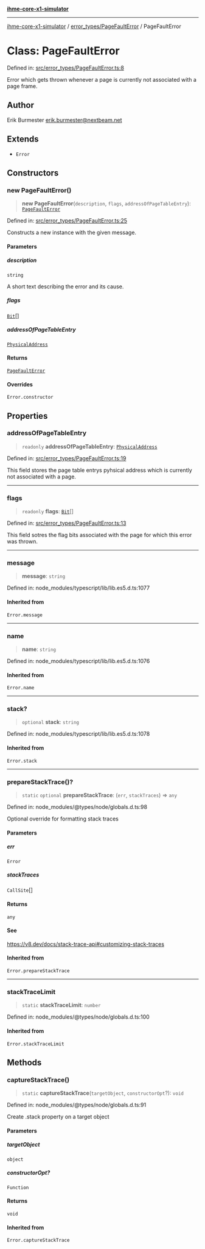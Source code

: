 [**ihme-core-x1-simulator**](../../../README.md)

***

[ihme-core-x1-simulator](../../../modules.md) / [error\_types/PageFaultError](../README.md) / PageFaultError

# Class: PageFaultError

Defined in: [src/error\_types/PageFaultError.ts:8](https://github.com/ProgrammIt/CPU-Simulator/blob/5d337ac19330b661110818bd865328f41c53783f/src/error_types/PageFaultError.ts#L8)

Error which gets thrown whenever a page is currently not associated with a page frame.

## Author

Erik Burmester <erik.burmester@nextbeam.net>

## Extends

- `Error`

## Constructors

### new PageFaultError()

> **new PageFaultError**(`description`, `flags`, `addressOfPageTableEntry`): [`PageFaultError`](PageFaultError.md)

Defined in: [src/error\_types/PageFaultError.ts:25](https://github.com/ProgrammIt/CPU-Simulator/blob/5d337ac19330b661110818bd865328f41c53783f/src/error_types/PageFaultError.ts#L25)

Constructs a new instance with the given message.

#### Parameters

##### description

`string`

A short text describing the error and its cause.

##### flags

[`Bit`](../../../binary_types/Bit/type-aliases/Bit.md)[]

##### addressOfPageTableEntry

[`PhysicalAddress`](../../../binary_types/PhysicalAddress/classes/PhysicalAddress.md)

#### Returns

[`PageFaultError`](PageFaultError.md)

#### Overrides

`Error.constructor`

## Properties

### addressOfPageTableEntry

> `readonly` **addressOfPageTableEntry**: [`PhysicalAddress`](../../../binary_types/PhysicalAddress/classes/PhysicalAddress.md)

Defined in: [src/error\_types/PageFaultError.ts:19](https://github.com/ProgrammIt/CPU-Simulator/blob/5d337ac19330b661110818bd865328f41c53783f/src/error_types/PageFaultError.ts#L19)

This field stores the page table entrys pyhsical address which
is currently not associated with a page.

***

### flags

> `readonly` **flags**: [`Bit`](../../../binary_types/Bit/type-aliases/Bit.md)[]

Defined in: [src/error\_types/PageFaultError.ts:13](https://github.com/ProgrammIt/CPU-Simulator/blob/5d337ac19330b661110818bd865328f41c53783f/src/error_types/PageFaultError.ts#L13)

This field sotres the flag bits associated with the page for
which this error was thrown.

***

### message

> **message**: `string`

Defined in: node\_modules/typescript/lib/lib.es5.d.ts:1077

#### Inherited from

`Error.message`

***

### name

> **name**: `string`

Defined in: node\_modules/typescript/lib/lib.es5.d.ts:1076

#### Inherited from

`Error.name`

***

### stack?

> `optional` **stack**: `string`

Defined in: node\_modules/typescript/lib/lib.es5.d.ts:1078

#### Inherited from

`Error.stack`

***

### prepareStackTrace()?

> `static` `optional` **prepareStackTrace**: (`err`, `stackTraces`) => `any`

Defined in: node\_modules/@types/node/globals.d.ts:98

Optional override for formatting stack traces

#### Parameters

##### err

`Error`

##### stackTraces

`CallSite`[]

#### Returns

`any`

#### See

https://v8.dev/docs/stack-trace-api#customizing-stack-traces

#### Inherited from

`Error.prepareStackTrace`

***

### stackTraceLimit

> `static` **stackTraceLimit**: `number`

Defined in: node\_modules/@types/node/globals.d.ts:100

#### Inherited from

`Error.stackTraceLimit`

## Methods

### captureStackTrace()

> `static` **captureStackTrace**(`targetObject`, `constructorOpt`?): `void`

Defined in: node\_modules/@types/node/globals.d.ts:91

Create .stack property on a target object

#### Parameters

##### targetObject

`object`

##### constructorOpt?

`Function`

#### Returns

`void`

#### Inherited from

`Error.captureStackTrace`
